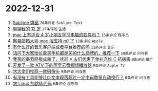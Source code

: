 # 2022-12-31

1. [Sublime 弹窗](https://www.v2ex.com/t/905745) `20条评论` `Sublime Text`
1. [聊聊我的 12 岁](https://www.v2ex.com/t/905733) `17条评论` `生活`
1. [mac 上有适合 4 岁小朋友学习电脑的软件吗？](https://www.v2ex.com/t/905734) `15条评论` `程序员`
1. [网易邮箱大师 mac 版支持 m1 了](https://www.v2ex.com/t/905746) `12条评论` `Apple`
1. [有什么好的音乐客户端或者平台推荐的吗](https://www.v2ex.com/t/905749) `11条评论` `音乐`
1. [请问下大家给长辈买手机都是买的什么品牌的，推荐一下](https://www.v2ex.com/t/905758) `10条评论` `问与答`
1. [我家的奉节脐橙成熟了，欢迎 V 友们优惠下单补充维 C 抗病毒](https://www.v2ex.com/t/905752) `9条评论` `推广`
1. [开发了一款 ATV 下的阿里云盘视频播放器](https://www.v2ex.com/t/905728) `9条评论` `Apple TV`
1. [求大佬们推荐一款摄像头](https://www.v2ex.com/t/905727) `9条评论` `问与答`
1. [有没有工具能够让纯文本段落超过一定字母数量自动换行？](https://www.v2ex.com/t/905754) `6条评论` `问与答`
1. [求 Linux 的跳转代码](https://www.v2ex.com/t/905744) `6条评论` `程序员`
